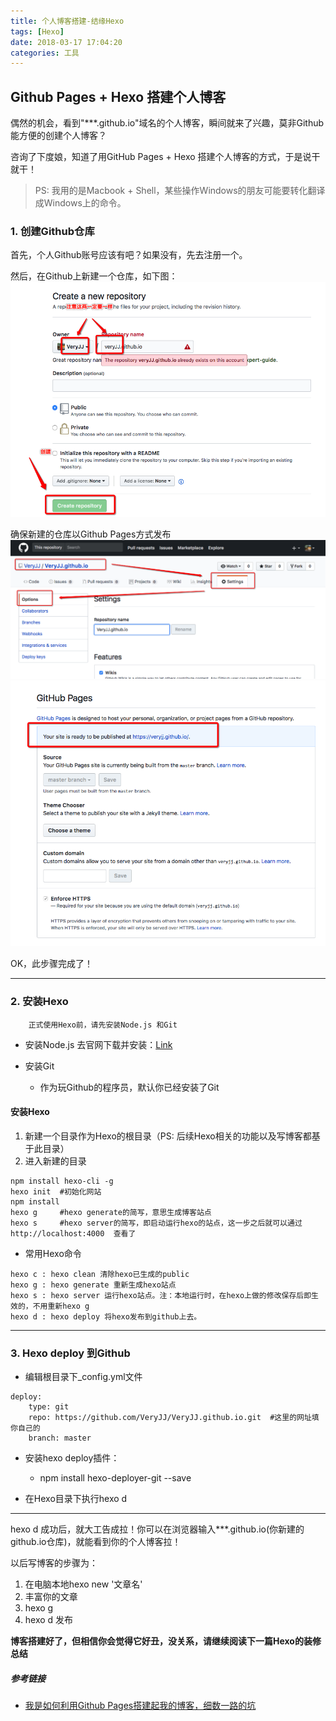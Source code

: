 ```yaml
---
title: 个人博客搭建-结缘Hexo
tags: [Hexo]
date: 2018-03-17 17:04:20
categories: 工具
---
```


## Github Pages + Hexo 搭建个人博客

偶然的机会，看到"***.github.io"域名的个人博客，瞬间就来了兴趣，莫非Github能方便的创建个人博客？
  
咨询了下度娘，知道了用GitHub Pages + Hexo 搭建个人博客的方式，于是说干就干！

<!-- more -->
  
> PS: 我用的是Macbook + Shell，某些操作Windows的朋友可能要转化翻译成Windows上的命令。
 
### 1. 创建Github仓库

首先，个人Github账号应该有吧？如果没有，先去注册一个。
  
然后，在Github上新建一个仓库，如下图：
![image](个人博客搭建-结缘Hexo/veryjj-github-io.png)
  
  
确保新建的仓库以Github Pages方式发布
![image](个人博客搭建-结缘Hexo/github-2.png)
![image](个人博客搭建-结缘Hexo/github-3.png)

OK，此步骤完成了！

---

### 2. 安装Hexo

        正式使用Hexo前，请先安装Node.js 和Git

+ 安装Node.js
去官网下载并安装：[Link](https://nodejs.org/en/download/)
  
+ 安装Git
    - 作为玩Github的程序员，默认你已经安装了Git  
  
#### 安装Hexo
1. 新建一个目录作为Hexo的根目录（PS: 后续Hexo相关的功能以及写博客都基于此目录）
1. 进入新建的目录  

```shell
npm install hexo-cli -g
hexo init  #初始化网站
npm install
hexo g     #hexo generate的简写，意思生成博客站点
hexo s     #hexo server的简写，即启动运行hexo的站点，这一步之后就可以通过http://localhost:4000  查看了
```

+ 常用Hexo命令

```
hexo c : hexo clean 清除hexo已生成的public
hexo g : hexo generate 重新生成hexo站点
hexo s : hexo server 运行hexo站点。注：本地运行时，在hexo上做的修改保存后即生效的，不用重新hexo g
hexo d : hexo deploy 将hexo发布到github上去。
```

---

### 3. Hexo deploy 到Github

+ 编辑根目录下_config.yml文件

```shell
deploy:
    type: git
    repo: https://github.com/VeryJJ/VeryJJ.github.io.git  #这里的网址填你自己的
    branch: master   
```

+ 安装hexo deploy插件：
    - npm install hexo-deployer-git --save   

+ 在Hexo目录下执行hexo d 

---

hexo d 成功后，就大工告成拉！你可以在浏览器输入***.github.io(你新建的github.io仓库)，就能看到你的个人博客拉！
  
以后写博客的步骤为：

1. 在电脑本地hexo new '文章名'
1. 丰富你的文章
1. hexo g
1. hexo d 发布

**博客搭建好了，但相信你会觉得它好丑，没关系，请继续阅读下一篇Hexo的装修总结**


##### 参考链接
+ [我是如何利用Github Pages搭建起我的博客，细数一路的坑](https://www.cnblogs.com/jackyroc/p/7681938.html) 
